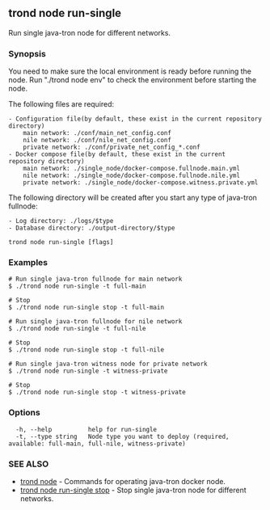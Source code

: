 ## trond node run-single

Run single java-tron node for different networks.

### Synopsis

You need to make sure the local environment is ready before running the node. Run "./trond node env" to check the environment before starting the node.

The following files are required:

	- Configuration file(by default, these exist in the current repository directory)
		main network: ./conf/main_net_config.conf
		nile network: ./conf/nile_net_config.conf
		private network: ./conf/private_net_config_*.conf
	- Docker compose file(by default, these exist in the current repository directory)
		main network: ./single_node/docker-compose.fullnode.main.yml
		nile network: ./single_node/docker-compose.fullnode.nile.yml
		private network: ./single_node/docker-compose.witness.private.yml


The following directory will be created after you start any type of java-tron fullnode:

	- Log directory: ./logs/$type
	- Database directory: ./output-directory/$type
	

```
trond node run-single [flags]
```

### Examples

```
# Run single java-tron fullnode for main network
$ ./trond node run-single -t full-main

# Stop
$ ./trond node run-single stop -t full-main

# Run single java-tron fullnode for nile network
$ ./trond node run-single -t full-nile

# Stop
$ ./trond node run-single stop -t full-nile

# Run single java-tron witness node for private network
$ ./trond node run-single -t witness-private

# Stop
$ ./trond node run-single stop -t witness-private

```

### Options

```
  -h, --help          help for run-single
  -t, --type string   Node type you want to deploy (required, available: full-main, full-nile, witness-private)
```

### SEE ALSO

* [trond node](trond_node.md)	 - Commands for operating java-tron docker node.
* [trond node run-single stop](trond_node_run-single_stop.md)	 - Stop single java-tron node for different networks.

